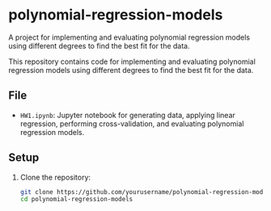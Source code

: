 # polynomial-regression-models
A project for implementing and evaluating polynomial regression models using different degrees to find the best fit for the data.

This repository contains code for implementing and evaluating polynomial regression models using different degrees to find the best fit for the data.

## File

- `HW1.ipynb`: Jupyter notebook for generating data, applying linear regression, performing cross-validation, and evaluating polynomial regression models.

## Setup

1. Clone the repository:
   ```bash
   git clone https://github.com/yourusername/polynomial-regression-models.git
   cd polynomial-regression-models

